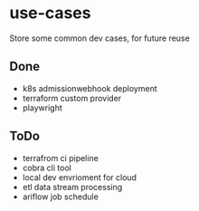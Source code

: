 # use-cases
Store some common dev cases, for future reuse

## Done
- k8s admissionwebhook deployment
- terraform custom provider
- playwright 

## ToDo
- terrafrom ci pipeline 
- cobra cli tool
- local dev envrioment for cloud
- etl data stream processing
- ariflow job schedule


